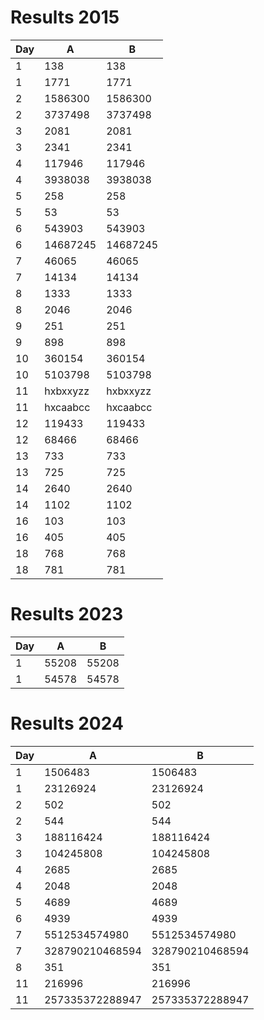 # Results 2015
|Day|A|B|
|---|-|-|
|1|138|138|
|1|1771|1771|
|2|1586300|1586300|
|2|3737498|3737498|
|3|2081|2081|
|3|2341|2341|
|4|117946|117946|
|4|3938038|3938038|
|5|258|258|
|5|53|53|
|6|543903|543903|
|6|14687245|14687245|
|7|46065|46065|
|7|14134|14134|
|8|1333|1333|
|8|2046|2046|
|9|251|251|
|9|898|898|
|10|360154|360154|
|10|5103798|5103798|
|11|hxbxxyzz|hxbxxyzz|
|11|hxcaabcc|hxcaabcc|
|12|119433|119433|
|12|68466|68466|
|13|733|733|
|13|725|725|
|14|2640|2640|
|14|1102|1102|
|16|103|103|
|16|405|405|
|18|768|768|
|18|781|781|
# Results 2023
|Day|A|B|
|---|-|-|
|1|55208|55208|
|1|54578|54578|
# Results 2024
|Day|A|B|
|---|-|-|
|1|1506483|1506483|
|1|23126924|23126924|
|2|502|502|
|2|544|544|
|3|188116424|188116424|
|3|104245808|104245808|
|4|2685|2685|
|4|2048|2048|
|5|4689|4689|
|6|4939|4939|
|7|5512534574980|5512534574980|
|7|328790210468594|328790210468594|
|8|351|351|
|11|216996|216996|
|11|257335372288947|257335372288947|
